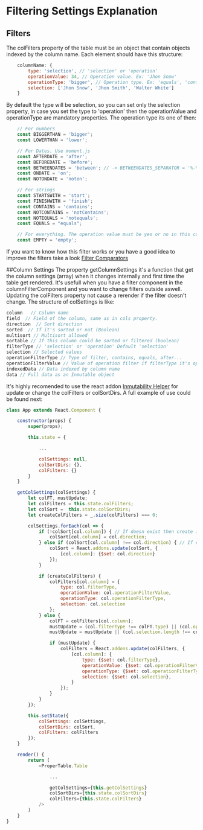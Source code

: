 # Filtering Settings Explanation

## Filters
The colFilters property of the table must be an object that contain objects indexed by the column name. Each element should have this structure:
```javascript
	columnName: {
		type: 'selection', // 'selection' or 'operation'
		operationValue: 34, // Operation value. Ex: 'Jhon Snow'
		operationType: 'bigger', // Operation type. Ex: 'equals', 'contains'...
		selection: ['Jhon Snow', 'Jhon Smith', 'Walter White']
	}
```
By default the type will be selection, so you can set only the selection property, in case you set the type to 'operation' then the operationValue and operationType are mandatory properties. The operation type its one of then:
```javascript
	// For numbers
	const BIGGERTHAN = 'bigger';
	const LOWERTHAN = 'lower';

	// For Dates. Use moment.js
	const AFTERDATE = 'after';
	const BEFOREDATE = 'before';
	const BETWEENDATES = 'between'; // -> BETWEENDATES_SEPARATOR = '%-%' -> DateStart + '%-%' - DateEnd;
	const ONDATE = 'on';
	const NOTONDATE = 'noton';

	// For strings
	const STARTSWITH = 'start';
	const FINISHWITH = 'finish';
	const CONTAINS = 'contains';
	const NOTCONTAINS = 'notContains';
	const NOTEQUALS = 'notequals';
	const EQUALS = "equals";

	// For everything. The operation value must be yes or no in this case
	const EMPTY = 'empty';
```
If you want to know how this filter works or you have a good idea to improve the filters take a look [Filter Comparators](https://github.com/CBIConsulting/ProperTable/tree/dev/src/filterComparators/comparators.js)

##Column Settings
The property getColumnSettings it's a function that get the column settings (array) when it changes internally and first time the table get rendered. It's usefull when you have a filter component in the columnFilterComponent and you want to change filters outside aswell. Updating the colFilters property not cause a rerender if the filter doesn't change. The structure of colSettings is like:
```javascript
column   // Column name
field  // Field of the column, same as in cols property.
direction  // Sort direction
sorted  // If it's sorted or not (Boolean)
multisort // Multisort allowed
sortable // If this column could be sorted or filtered (boolean)
filterType // 'selection' or 'operation' Default 'selection'
selection // Selected values
operationFilterType // Type of filter, contains, equals, after...
operationFilterValue // Value of operation filter if filterType it's operation
indexedData // Data indexed by column name
data // Full data as an Inmutable object
```
It's highly recomended to use the react addon [Inmutability Helper](https://facebook.github.io/react/docs/update.html) for update or change the colFilters or colSortDirs. A full example of use could be found next:

```javascript
class App extends React.Component {

	constructor(props) {
		super(props);

		this.state = {

			...

			colSettings: null,
			colSortDirs: {},
			colFilters: {}
		}
	}

	getColSettings(colSettings) {
		let colFT, mustUpdate;
		let colFilters = this.state.colFilters;
		let colSort =  this.state.colSortDirs;
		let createColFilters = _.size(colFilters) === 0;

		colSettings.forEach(col => {
			if (!colSort[col.column]) { // If doesn exist then create it
				colSort[col.column] = col.direction;
			} else if (colSort[col.column] !== col.direction) { // If exist and sort direction has changed then update it.
				colSort = React.addons.update(colSort, {
					[col.column]: {$set: col.direction}
				});
			}

			if (createColFilters) {
				colFilters[col.column] = {
					type: col.filterType,
					operationValue: col.operationFilterValue,
					operationType: col.operationFilterType,
					selection: col.selection
				};
			} else {
				colFT = colFilters[col.column];
				mustUpdate = (col.filterType !== colFT.type) || (col.operationFilterValue !== colFT.operationValue) || (col.operationFilterType !== colFT.operationType);
				mustUpdate = mustUpdate || (col.selection.length !== colFT.selection.length);

				if (mustUpdate) {
					colFilters = React.addons.update(colFilters, {
						[col.column]: {
							type: {$set: col.filterType},
							operationValue: {$set: col.operationFilterValue},
							operationType: {$set: col.operationFilterType},
							selection: {$set: col.selection},
						}
					});
				}
			}
		});

		this.setState({
			colSettings: colSettings,
			colSortDirs: colSort,
			colFilters: colFilters
		});
	}

	render() {
		return (
			<ProperTable.Table

				...

				getColSettings={this.getColSettings}
				colSortDirs={this.state.colSortDirs}
				colFilters={this.state.colFilters}
			/>
		)
	}
}

```
